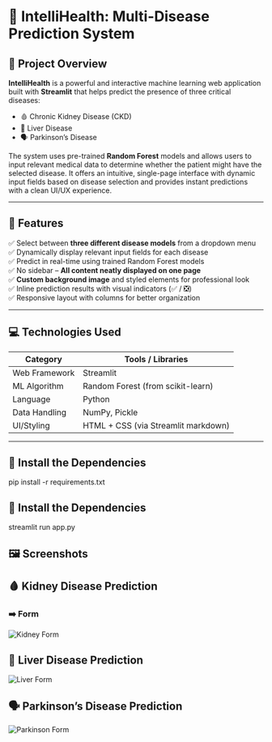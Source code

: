 # 🧠 IntelliHealth: Multi-Disease Prediction System

## 🔬 Project Overview

**IntelliHealth** is a powerful and interactive machine learning web application built with **Streamlit** that helps predict the presence of three critical diseases:

- 🩸 Chronic Kidney Disease (CKD)
- 🧬 Liver Disease
- 🗣️ Parkinson’s Disease

The system uses pre-trained **Random Forest** models and allows users to input relevant medical data to determine whether the patient might have the selected disease. It offers an intuitive, single-page interface with dynamic input fields based on disease selection and provides instant predictions with a clean UI/UX experience.

---

## 🎯 Features

✅ Select between **three different disease models** from a dropdown menu  
✅ Dynamically display relevant input fields for each disease  
✅ Predict in real-time using trained Random Forest models  
✅ No sidebar – **All content neatly displayed on one page**  
✅ **Custom background image** and styled elements for professional look  
✅ Inline prediction results with visual indicators (✅ / ❎)  
✅ Responsive layout with columns for better organization

---

## 💻 Technologies Used

| Category        | Tools / Libraries           |
|----------------|-----------------------------|
| Web Framework  | Streamlit                   |
| ML Algorithm   | Random Forest (from scikit-learn) |
| Language       | Python                      |
| Data Handling  | NumPy, Pickle               |
| UI/Styling     | HTML + CSS (via Streamlit markdown) |

---

## 🚀 Install the Dependencies
pip install -r requirements.txt

## 🚀 Install the Dependencies
streamlit run app.py

## 🖼️ Screenshots

## 🩸 Kidney Disease Prediction
### ➡️ Form
![Kidney Form](<img width="1914" height="775" alt="image" src="https://github.com/user-attachments/assets/8609d540-8f37-4f7e-a7bc-20ce47869773" />
)

## 🧬 Liver Disease Prediction
![Liver Form](<img width="1919" height="803" alt="image" src="https://github.com/user-attachments/assets/8bf5efd7-88f4-4861-867e-bab032aec579" />
)

## 🗣️ Parkinson’s Disease Prediction
![Parkinson Form](<img width="1911" height="799" alt="image" src="https://github.com/user-attachments/assets/098c6edc-a3cd-4cc7-b291-b3962d15d35e" />
)



